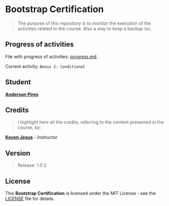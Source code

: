 # Bootstrap Certification

> The purpose of this repository is to monitor the execution of the activities related to the course. Also a way to keep a backup \o/..

## Progress of activities

File with progress of activities: [progress.md](/assets/docs/progress.md).

Current activity: `Bonus 2: Conditional`

## Student

**[Anderson Pires](https://github.com/APSantos-Pires)**

## Credits

> I highlight here all the credits, referring to the content presented in the course, by:

**[Keven Jesus](https://github.com/kevenjesus)** - *Instructor*

## Version

> Release: 1.0.2

## License

This **Bootstrap Certification** is licensed under the MIT License - see the [LICENSE](/LICENSE) file for details.
